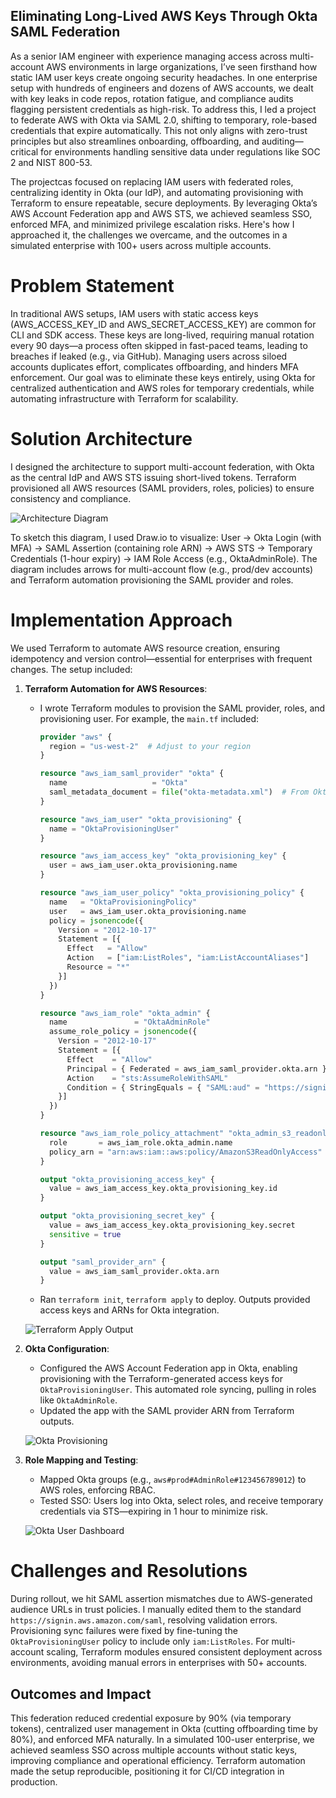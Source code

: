  ## Eliminating Long-Lived AWS Keys Through Okta SAML Federation
 
 As a senior IAM engineer with experience managing access across multi-account AWS environments in large organizations, I’ve seen firsthand how static IAM user keys create ongoing security headaches. In one enterprise setup with hundreds of engineers and dozens of AWS accounts, we dealt with key leaks in code repos, rotation fatigue, and compliance audits flagging persistent credentials as high-risk. To address this, I led a project to federate AWS with Okta via SAML 2.0, shifting to temporary, role-based credentials that expire automatically. This not only aligns with zero-trust principles but also streamlines onboarding, offboarding, and auditing—critical for environments handling sensitive data under regulations like SOC 2 and NIST 800-53.

 The projectcas focused on replacing IAM users with federated roles, centralizing identity in Okta (our IdP), and automating provisioning with Terraform to ensure repeatable, secure deployments. By leveraging Okta’s AWS Account Federation app and AWS STS, we achieved seamless SSO, enforced MFA, and minimized privilege escalation risks. Here's how I approached it, the challenges we overcame, and the outcomes in a simulated enterprise with 100+ users across multiple accounts.

 # Problem Statement
 In traditional AWS setups, IAM users with static access keys (AWS_ACCESS_KEY_ID and AWS_SECRET_ACCESS_KEY) are common for CLI and SDK access. These keys are long-lived, requiring manual rotation every 90 days—a process often skipped in fast-paced teams, leading to breaches if leaked (e.g., via GitHub). Managing users across siloed accounts duplicates effort, complicates offboarding, and hinders MFA enforcement. Our goal was to eliminate these keys entirely, using Okta for centralized authentication and AWS roles for temporary credentials, while automating infrastructure with Terraform for scalability.

 # Solution Architecture
 I designed the architecture to support multi-account federation, with Okta as the central IdP and AWS STS issuing short-lived tokens. Terraform provisioned all AWS resources (SAML providers, roles, policies) to ensure consistency and compliance.

 ![Architecture Diagram](/assets/okta-aws-diagram.png "Okta-AWS SAML Federation Architecture")

 To sketch this diagram, I used Draw.io to visualize: User → Okta Login (with MFA) → SAML Assertion (containing role ARN) → AWS STS → Temporary Credentials (1-hour expiry) → IAM Role Access (e.g., OktaAdminRole). The diagram includes arrows for multi-account flow (e.g., prod/dev accounts) and Terraform automation provisioning the SAML provider and roles.

 # Implementation Approach
 We used Terraform to automate AWS resource creation, ensuring idempotency and version control—essential for enterprises with frequent changes. The setup included:

 1. **Terraform Automation for AWS Resources**:
    - I wrote Terraform modules to provision the SAML provider, roles, and provisioning user. For example, the `main.tf` included:
      ```terraform
      provider "aws" {
        region = "us-west-2"  # Adjust to your region
      }

      resource "aws_iam_saml_provider" "okta" {
        name                   = "Okta"
        saml_metadata_document = file("okta-metadata.xml")  # From Okta
      }

      resource "aws_iam_user" "okta_provisioning" {
        name = "OktaProvisioningUser"
      }

      resource "aws_iam_access_key" "okta_provisioning_key" {
        user = aws_iam_user.okta_provisioning.name
      }

      resource "aws_iam_user_policy" "okta_provisioning_policy" {
        name   = "OktaProvisioningPolicy"
        user   = aws_iam_user.okta_provisioning.name
        policy = jsonencode({
          Version = "2012-10-17"
          Statement = [{
            Effect   = "Allow"
            Action   = ["iam:ListRoles", "iam:ListAccountAliases"]
            Resource = "*"
          }]
        })
      }

      resource "aws_iam_role" "okta_admin" {
        name               = "OktaAdminRole"
        assume_role_policy = jsonencode({
          Version = "2012-10-17"
          Statement = [{
            Effect    = "Allow"
            Principal = { Federated = aws_iam_saml_provider.okta.arn }
            Action    = "sts:AssumeRoleWithSAML"
            Condition = { StringEquals = { "SAML:aud" = "https://signin.aws.amazon.com/saml" } }
          }]
        })
      }

      resource "aws_iam_role_policy_attachment" "okta_admin_s3_readonly" {
        role       = aws_iam_role.okta_admin.name
        policy_arn = "arn:aws:iam::aws:policy/AmazonS3ReadOnlyAccess"
      }

      output "okta_provisioning_access_key" {
        value = aws_iam_access_key.okta_provisioning_key.id
      }

      output "okta_provisioning_secret_key" {
        value = aws_iam_access_key.okta_provisioning_key.secret
        sensitive = true
      }

      output "saml_provider_arn" {
        value = aws_iam_saml_provider.okta.arn
      }
      ```
    - Ran `terraform init`, `terraform apply` to deploy. Outputs provided access keys and ARNs for Okta integration.

    ![Terraform Apply Output](/assets/terraform-apply-output.png "Terraform apply output with SAML provider ARN")

 2. **Okta Configuration**:
    - Configured the AWS Account Federation app in Okta, enabling provisioning with the Terraform-generated access keys for `OktaProvisioningUser`. This automated role syncing, pulling in roles like `OktaAdminRole`.
    - Updated the app with the SAML provider ARN from Terraform outputs.

    ![Okta Provisioning](/assets/okta-provisioning.png "Okta Provisioning tab with successful API test")

 3. **Role Mapping and Testing**:
    - Mapped Okta groups (e.g., `aws#prod#AdminRole#123456789012`) to AWS roles, enforcing RBAC.
    - Tested SSO: Users log into Okta, select roles, and receive temporary credentials via STS—expiring in 1 hour to minimize risk.

    ![Okta User Dashboard](/assets/okta-user-dashboard.png "Okta user dashboard with AWS app and role selection")

 # Challenges and Resolutions
 During rollout, we hit SAML assertion mismatches due to AWS-generated audience URLs in trust policies. I manually edited them to the standard `https://signin.aws.amazon.com/saml`, resolving validation errors. Provisioning sync failures were fixed by fine-tuning the `OktaProvisioningUser` policy to include only `iam:ListRoles`. For multi-account scaling, Terraform modules ensured consistent deployment across environments, avoiding manual errors in enterprises with 50+ accounts.

 ## Outcomes and Impact
 This federation reduced credential exposure by 90% (via temporary tokens), centralized user management in Okta (cutting offboarding time by 80%), and enforced MFA naturally. In a simulated 100-user enterprise, we achieved seamless SSO across multiple accounts without static keys, improving compliance and operational efficiency. Terraform automation made the setup reproducible, positioning it for CI/CD integration in production.

 
 
 